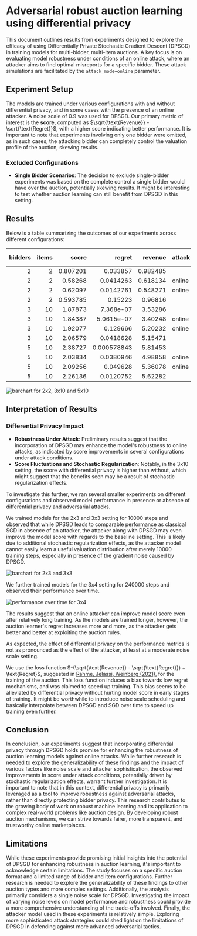 # Adversarial robust auction learning using differential privacy

This document outlines results from experiments designed to explore the efficacy of using Differentially Private Stochastic Gradient Descent (DPSGD) in training models for multi-bidder, multi-item auctions. A key focus is on evaluating model robustness under conditions of an online attack, where an attacker aims to find optimal misreports for a specific bidder. These attack simulations are facilitated by the `attack_mode=online` parameter.

## Experiment Setup

The models are trained under various configurations with and without differential privacy, and in some cases with the presence of an online attacker. A noise scale of 0.9 was used for DPSGD. Our primary metric of interest is the **score**, computed as $\sqrt{\text{Revenue}} - \sqrt{\text{Regret}}$, with a higher score indicating better performance. It is important to note that experiments involving only one bidder were omitted, as in such cases, the attacking bidder can completely control the valuation profile of the auction, skewing results.

### Excluded Configurations
- **Single Bidder Scenarios**: The decision to exclude single-bidder experiments was based on the complete control a single bidder would have over the auction, potentially skewing results. It might be interesting to test whether auction learning can still benefit from DPSGD in this setting. 

## Results

Below is a table summarizing the outcomes of our experiments across different configurations:

|   bidders |   items |    score |      regret |   revenue | attack   | differential privacy  |
|----------:|--------:|---------:|------------:|----------:|:---------|:---------------|
|         2 |       2 | 0.807201 | 0.033857    |  0.982485 |          | False          |
|         2 |       2 | 0.58268  | 0.0414263   |  0.618134 | online   | False          |
|         2 |       2 | 0.62097  | 0.0142761   |  0.548271 | online   | true           |
|         2 |       2 | 0.593785 | 0.15223     |  0.96816  |          | true           |
|         3 |      10 | 1.87873  | 7.368e-07   |  3.53286  |          | False          |
|         3 |      10 | 1.84387  | 5.0615e-07  |  3.40248  | online   | False          |
|         3 |      10 | 1.92077  | 0.129666    |  5.20232  | online   | true           |
|         3 |      10 | 2.06579  | 0.0418628   |  5.15471  |          | true           |
|         5 |      10 | 2.38727  | 0.000578843 |  5.81453  |          | False          |
|         5 |      10 | 2.03834  | 0.0380946   |  4.98858  | online   | False          |
|         5 |      10 | 2.09256  | 0.049628    |  5.36078  | online   | true           |
|         5 |      10 | 2.26136  | 0.0120752   |  5.62282  |          | true           |

![barchart for 2x2, 3x10 and 5x10](https://github.com/mechanism-learning-research/two-player-auctions/assets/13840966/6f0e9209-6c3a-4acb-a5d2-346d518d6e3d)

## Interpretation of Results

### Differential Privacy Impact
- **Robustness Under Attack**: Preliminary results suggest that the incorporation of DPSGD may enhance the model's robustness to online attacks, as indicated by score improvements in several configurations under attack conditions.
- **Score Fluctuations and Stochastic Regularization**: Notably, in the 3x10 setting, the score with differential privacy is higher than without, which might suggest that the benefits seen may be a result of stochastic regularization effects.

To investigate this further, we ran several smaller experiments on different configurations and observed model performance in presence or absence of differential privacy and adversarial attacks.

We trained models for the 2x3 and 3x3 setting for 10000 steps and observed that while DPSGD leads to comparable performance as classical SGD in absence of an attacker, the attacker along with DPSGD may even improve the model score with regards to the baseline setting. This is likely due to additional stochastic regularization effects, as the attacker model cannot easily learn a useful valuation distribution after merely 10000 training steps, especially in presence of the gradient noise caused by DPSGD.

![barchart for 2x3 and 3x3](https://github.com/mechanism-learning-research/two-player-auctions/assets/13840966/85e6abf8-1208-42ae-9c56-67b12f97f693)

We further trained models for the 3x4 setting for 240000 steps and observed their performance over time.

![performance over time for 3x4](https://github.com/mechanism-learning-research/two-player-auctions/assets/13840966/9b8ff6b3-e586-444a-aaf3-c02c2e9c77bd)

The results suggest that an online attacker can improve model score even after relatively long training. As the models are trained longer, however, the auction learner's regret increases more and more, as the attacker gets better and better at exploiting the auction rules.

As expected, the effect of differential privacy on the performance metrics is not as pronounced as the effect of the attacker, at least at a moderate noise scale setting.

We use the loss function $-(\sqrt{\text{Revenue}} - \sqrt{\text{Regret}}) + \text{Regret}$, suggested in [Rahme, Jelassi, Weinberg (2021)](https://arxiv.org/abs/2006.05684), for the training of the auction. This loss function induces a bias towards low regret mechanisms, and was claimed to speed up training. This bias seems to be alleviated by differential privacy without hurting model score in early stages of training. It might be worthwhile to introduce noise scale scheduling and basically interpolate between DPSGD and SGD over time to speed up training even further.

## Conclusion

In conclusion, our experiments suggest that incorporating differential privacy through DPSGD holds promise for enhancing the robustness of auction learning models against online attacks. While further research is needed to explore the generalizability of these findings and the impact of various factors like noise scale and attacker sophistication, the observed improvements in score under attack conditions, potentially driven by stochastic regularization effects, warrant further investigation. It is important to note that in this context, differential privacy is primarily leveraged as a tool to improve robustness against adversarial attacks, rather than directly protecting bidder privacy. This research contributes to the growing body of work on robust machine learning and its application to complex real-world problems like auction design. By developing robust auction mechanisms, we can strive towards fairer, more transparent, and trustworthy online marketplaces.

## Limitations

While these experiments provide promising initial insights into the potential of DPSGD for enhancing robustness in auction learning, it's important to acknowledge certain limitations. The study focuses on a specific auction format and a limited range of bidder and item configurations. Further research is needed to explore the generalizability of these findings to other auction types and more complex settings. Additionally, the analysis primarily considers a single noise scale for DPSGD. Investigating the impact of varying noise levels on model performance and robustness could provide a more comprehensive understanding of the trade-offs involved. Finally, the attacker model used in these experiments is relatively simple. Exploring more sophisticated attack strategies could shed light on the limitations of DPSGD in defending against more advanced adversarial tactics.

